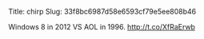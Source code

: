 Title: chirp
Slug: 33f8bc6987d58e6593cf79e5ee808b46

Windows 8 in 2012 VS AOL in 1996. <a href="http://t.co/XfRaErwb">http://t.co/XfRaErwb</a>
